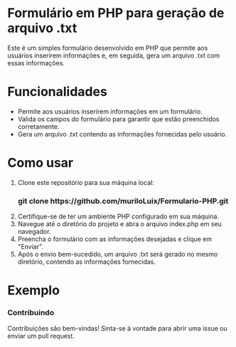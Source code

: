 # Formulário em PHP para geração de arquivo .txt
Este é um simples formulário desenvolvido em PHP que permite aos usuários inserirem informações e, em seguida, gera um arquivo .txt com essas informações.

# Funcionalidades
<ul>
<li>Permite aos usuários inserirem informações em um formulário.</li>
<li>Valida os campos do formulário para garantir que estão preenchidos corretamente.</li>
<li>Gera um arquivo .txt contendo as informações fornecidas pelo usuário.</li>
</ul>

# Como usar
<ol>
<li>Clone este repositório para sua máquina local:</li>
 
<h3>git clone https://github.com/muriloLuix/Formulario-PHP.git</h3>

<li>Certifique-se de ter um ambiente PHP configurado em sua máquina.</li>
<li>Navegue até o diretório do projeto e abra o arquivo index.php em seu navegador.</li>
<li>Preencha o formulário com as informações desejadas e clique em "Enviar".</li>
<li>Após o envio bem-sucedido, um arquivo .txt será gerado no mesmo diretório, contendo as informações fornecidas.</li>
</ol>
<h1>Exemplo</h1>

<h3>Contribuindo</h3>
Contribuições são bem-vindas! Sinta-se à vontade para abrir uma issue ou enviar um pull request.
